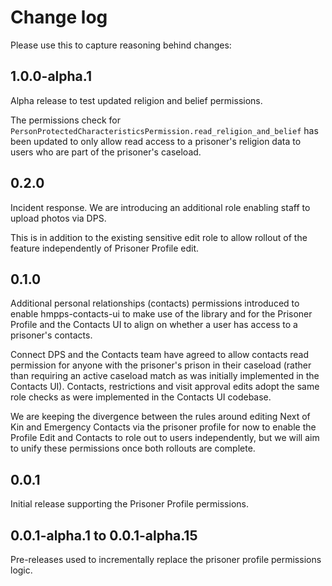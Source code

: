 # Change log

Please use this to capture reasoning behind changes:

## 1.0.0-alpha.1

Alpha release to test updated religion and belief permissions.

The permissions check for `PersonProtectedCharacteristicsPermission.read_religion_and_belief` has been updated to only allow read access to a prisoner's religion data to users who are part of the prisoner's caseload.

## 0.2.0

Incident response. We are introducing an additional role enabling staff to upload photos via DPS.

This is in addition to the existing sensitive edit role to allow rollout of the feature independently of Prisoner
Profile edit.

## 0.1.0

Additional personal relationships (contacts) permissions introduced to enable hmpps-contacts-ui to make use of the
library and for the Prisoner Profile and the Contacts UI to align on whether a user has access to a prisoner's
contacts.

Connect DPS and the Contacts team have agreed to allow contacts read permission for anyone with the prisoner's
prison in their caseload (rather than requiring an active caseload match as was initially implemented in the
Contacts UI). Contacts, restrictions and visit approval edits adopt the same role checks as were implemented
in the Contacts UI codebase.

We are keeping the divergence between the rules around editing Next of Kin and Emergency Contacts via the prisoner
profile for now to enable the Profile Edit and Contacts to role out to users independently, but we will aim to unify
these permissions once both rollouts are complete.

## 0.0.1

Initial release supporting the Prisoner Profile permissions.

## 0.0.1-alpha.1 to 0.0.1-alpha.15

Pre-releases used to incrementally replace the prisoner profile
permissions logic.

